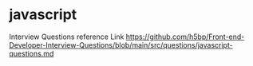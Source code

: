 # javascript

Interview Questions reference Link
https://github.com/h5bp/Front-end-Developer-Interview-Questions/blob/main/src/questions/javascript-questions.md
